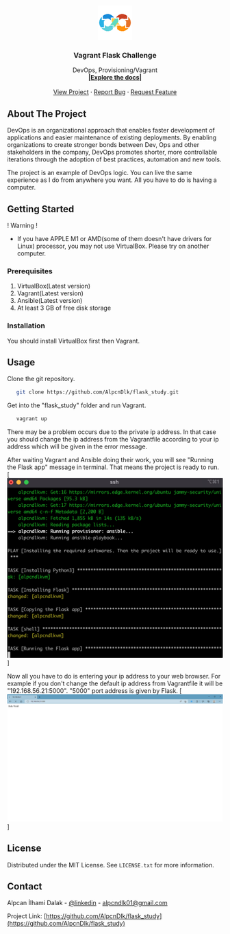 <div id="top"></div>

<br />
<div align="center">
  <a href="https://github.com/AlpcnDlk/flask_study">
    <img src="img/devops.png" alt="Logo" width="80" height="80">
  </a>

  <h3 align="center">Vagrant Flask Challenge</h3>

  <p align="center">
    DevOps, Provisioning/Vagrant
    <br />
    <a href="https://github.com/AlpcnDlk/flask_study"><strong>|Explore the docs|</strong></a>
    <br />
    <br />
    <a href="https://github.com/AlpcnDlk/flask_study">View Project</a>
    ·
    <a href="https://github.com/AlpcnDlk/flask_study/issues">Report Bug</a>
    ·
    <a href="https://github.com/AlpcnDlk/flask_study/issues">Request Feature</a>
  </p>
</div>

## About The Project

DevOps is an organizational approach that enables faster development of applications and easier maintenance of existing deployments. By enabling organizations to create stronger bonds between Dev, Ops and other stakeholders in the company, DevOps promotes shorter, more controllable iterations through the adoption of best practices, automation and new tools. 

The project is an example of DevOps logic. You can live the same experience as I do from anywhere you want. All you have to do is having a computer.

## Getting Started

! Warning !
* If you have APPLE M1 or AMD(some of them doesn't have drivers for Linux) processor, you may not use VirtualBox. Please try on another computer.

### Prerequisites

1. VirtualBox(Latest version)
2. Vagrant(Latest version)
3. Ansible(Latest version)
4. At least 3 GB of free disk storage 

### Installation

You should install VirtualBox first then Vagrant. 

## Usage

Clone the git repository.
```sh
   git clone https://github.com/AlpcnDlk/flask_study.git
   ```
Get into the "flask_study" folder and run Vagrant.
```sh
   vagrant up
   ```
There may be a problem occurs due to the private ip address. In that case you should change the ip address from the Vagrantfile according to your ip address which will be given in the error message.

After waiting Vagrant and Ansible doing their work, you will see "Running the Flask app" message in terminal. That means the project is ready to run.
[![terminalss][terminal-screenshot]]

Now all you have to do is entering your ip address to your web browser. For example if you don't change the default ip address from Vagrantfile it will be "192.168.56.21:5000". "5000" port address is given by Flask.
[![productss][product-screenshot]]

## License

Distributed under the MIT License. See `LICENSE.txt` for more information.


## Contact

Alpcan İlhami Dalak - [@linkedin](https://www.linkedin.com/in/alpcandalak/) - alpcndlk01@gmail.com

Project Link: [https://github.com/AlpcnDlk/flask_study](https://github.com/AlpcnDlk/flask_study)


[terminal-screenshot]: img/terminal.png
[product-screenshot]: img/product1.png
